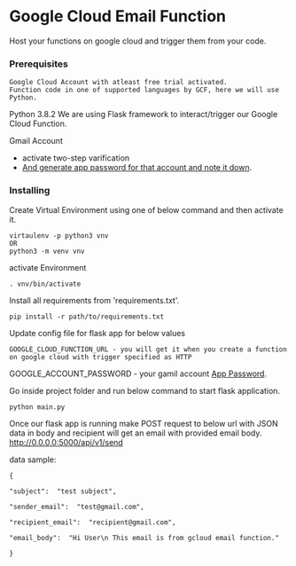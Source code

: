 


#  Google Cloud Email Function

Host your functions on google cloud and trigger them from your code.

### Prerequisites
```
Google Cloud Account with atleast free trial activated.
Function code in one of supported languages by GCF, here we will use Python.
```
Python 3.8.2
We are using Flask framework to interact/trigger our Google Cloud Function.

Gmail Account
  - activate two-step varification
  - [And generate app password for that account and note it down](https://support.google.com/accounts/answer/185833?hl=en).

### Installing

Create Virtual Environment using one of below command and then activate it.
```
virtaulenv -p python3 vnv
OR
python3 -m venv vnv
```

activate Environment
```
. vnv/bin/activate
```

Install all requirements from 'requirements.txt'.
```
pip install -r path/to/requirements.txt
```

Update config file for flask app for below values
```
GOOGLE_CLOUD_FUNCTION_URL - you will get it when you create a function on google cloud with trigger specified as HTTP
```
GOOGLE_ACCOUNT_PASSWORD - your gamil account [App Password](https://support.google.com/accounts/answer/185833?hl=en).

Go inside project folder and run below command to start flask application.
```
python main.py
```
Once our flask app is running make POST request to below url with JSON data in body and recipient will get an email with provided email body.
http://0.0.0.0:5000/api/v1/send

data sample:
```
{

"subject":  "test subject",

"sender_email":  "test@gmail.com",

"recipient_email":  "recipient@gmail.com",

"email_body":  "Hi User\n This email is from gcloud email function."

}
```